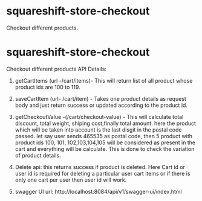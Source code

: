 # squareshift-store-checkout
Checkout different products.
# squareshift-store-checkout
Checkout different products API Details:
1. getCartItems (url -/cart/items)- This will return list of all product whose product ids are 100 to 119.

2. saveCartItem (url- /cart/item) - Takes one product details as request body and just return success or updated according to the product id.

3. getCheckoutValue -(/cart/checkout-value) - This will calculate total discount, total weight, shiping cost,finally total amount.
   here the product which will be taken into account is the last disgit in the postal code passed. let say
   user sends 465535 as postal code, then 5 product with product ids 100, 101, 102,103,104,105 will be considered as present in the cart 
   and everything will be calculate. This is done to check the variation of product details.

4. Delete api: this returns success if product is deleted. Here Cart id or user id is required for deleting a particular user cart items or if there 
is only one cart per user then user id will work.

5. swagger UI url: http://localhost:8084/api/v1/swagger-ui/index.html
   
